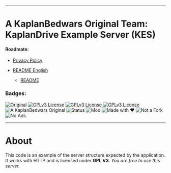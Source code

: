 

---

# A KaplanBedwars Original Team: KaplanDrive Example Server (KES)

#### Roadmate:

* [Privacy Policy](https://github.com/KaplanBedwars/kaplandrive/blob/main/TERMS.md)

* [README English](https://github.com/KaplanBedwars/kaplandrive/blob/main/README_english.md)

  * [README](https://github.com/KaplanBedwars/kaplandrive/blob/main/README_english.md)

### Badges:

[![Original](https://github.com/KaplanBedwars/KaplanBedwars/blob/main/q\(1\).png)](https://choosealicense.com/licenses/mit/)
[![GPLv3 License](https://img.shields.io/badge/License-GPL%20v3-yellow.svg)](https://opensource.org/licenses/)
[![GPLv3 License](https://img.shields.io/badge/Language-JavaScript-blue)](https://opensource.org/licenses/)
[![GPLv3 License](https://img.shields.io/badge/Platform-Windows-Green)](https://opensource.org/licenses/)
![A KaplanBedwars Original](https://img.shields.io/badge/A_KaplanBedwars_Original-%E2%AD%90-orange)
![Status](https://img.shields.io/badge/status-stable-brightgreen)
![Mod](https://img.shields.io/badge/type-Server-red)
![Made with ❤️](https://img.shields.io/badge/Made_with-KaplanBedwars%E2%9D%A4-red)
![Not a Fork](https://img.shields.io/badge/100%25-Original-orange)
![No Ads](https://img.shields.io/badge/No-Ads-green)

---

# About

This code is an example of the server structure expected by the application. It works with HTTP and is licensed under **GPL V3**. *You are free to use this server.*
